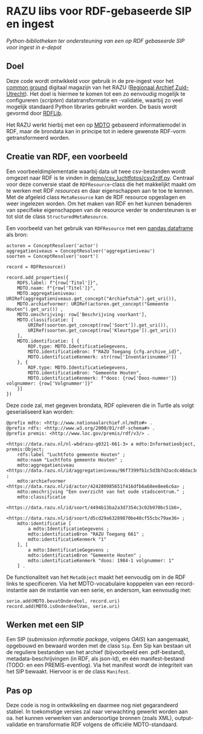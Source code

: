# RAZU libs voor RDF-gebaseerde SIP en ingest

*Python-bibliotheken ter ondersteuning van een op RDF gebaseerde SIP voor ingest in e-depot*

## Doel

Deze code wordt ontwikkeld voor gebruik in de pre-ingest voor het [common ground](https://commonground.nl/) digitaal magazijn van het RAZU ([Regionaal Archief Zuid-Utrecht](https://www.razu.nl/)). Het doel is hiermee te komen tot een zo eenvoudig mogelijk te configureren (*scripten*) datatransformatie en -validatie, waarbij zo veel mogelijk standaard Python libraries gebruikt worden. De basis wordt gevormd door [RDFLib](https://rdflib.readthedocs.io/).

Het RAZU werkt hierbij met een op [MDTO](https://www.nationaalarchief.nl/archiveren/mdto) gebaseerd informatiemodel in RDF, maar de brondata kan in principe tot in iedere gewenste RDF-vorm getransformeerd worden.

## Creatie van RDF, een voorbeeld

Een voorbeeldimplementatie waarbij data uit twee csv-bestanden wordt omgezet naar RDF is te vinden in [demo/csv_luchtfotos/csv2rdf.py](./razu/demo/csv_luchtfotos/csv2rdf.py). Centraal voor deze conversie staat de `RDFResource`-class die het makkelijkt maakt om te werken met RDF *resources* en daar eigenschappen aan te toe te kennen. Met de afgeleid class `MetaResource` kan de RDF resource opgeslagen en weer ingelezen worden. Om het maken van RDF en het kunnen benaderen van specifieke eigenschappen van de resource verder te ondersteunen is er tot slot de class `StructuredMetaResource`.

Een voorbeeld van het gebruik van `RDFResource` met een  [pandas dataframe](https://pandas.pydata.org/) als bron:


    actoren = ConceptResolver('actor')
    aggregatieniveaus = ConceptResolver('aggregatieniveau')
    soorten = ConceptResolver('soort')
    
    record = RDFResource()

    record.add_properties({
        RDFS.label: f"{row['Titel']}",
        MDTO.naam: f"{row['Titel']}",
        MDTO.aggregatieniveau: URIRef(aggregatieniveaus.get_concept("Archiefstuk").get_uri()), 
        MDTO.archiefvormer: URIRef(actoren.get_concept("Gemeente Houten").get_uri()) ,
        MDTO.omschrijving: row['Beschrijving voorkant'],
        MDTO.classificatie: [
            URIRef(soorten.get_concept(row['Soort']).get_uri()), 
            URIRef(soorten.get_concept(row['Kleurtype']).get_uri())
        ],
        MDTO.identificatie: [ {
            RDF.type: MDTO.IdentificatieGegevens,
            MDTO.identificatieBron: f"RAZU Toegang {cfg.archive_id}",
            MDTO.identificatieKenmerk: str(row['Inventarisnummer']) 
        }, {
            RDF.type: MDTO.IdentificatieGegevens,
            MDTO.identificatieBron: "Gemeente Houten",
            MDTO.identificatieKenmerk: f"doos: {row['Doos-nummer']} volgnummer: {row['Volgnummer']}" 
        }]
    })

Deze code zal, met gegeven brondata, RDF opleveren die in Turtle als volgt geserialiseerd kan worden:

    @prefix mdto: <http://www.nationaalarchief.nl/mdto#> .
    @prefix rdfs: <http://www.w3.org/2000/01/rdf-schema#> .
    @prefix premis: <http://www.loc.gov/premis/rdf/v3/> .
    
    <https://data.razu.nl/nl-wbdrazu-g0321-661-3> a mdto:Informatieobject, premis:Object;
        rdfs:label "Luchtfoto gemeente Houten" ;
        mdto:naam "Luchtfoto gemeente Houten" ;
        mdto:aggregatieniveau <https://data.razu.nl/id/aggregatieniveau/96f7399fb1c5d3b7d2acdc48dac3d71e> ;
        mdto:archiefvormer <https://data.razu.nl/id/actor/424280985651f416dfb6a68ee8ee6c6a> ;
        mdto:omschrijving "Een overzicht van het oude stadscentrum." ;
        mdto:classificatie 
            <https://data.razu.nl/id/soort/4494b13ba2a3d7354c3c02b970bc51b6>,
            <https://data.razu.nl/id/soort/d5cd29a63289870be48cf55cbc79ae36> ;
        mdto:identificatie [ 
            a mdto:IdentificatieGegevens ;
            mdto:identificatieBron "RAZU Toegang 661" ;
            mdto:identificatieKenmerk "1" 
        ], [ 
            a mdto:IdentificatieGegevens ;
            mdto:identificatieBron "Gemeente Houten" ;
            mdto:identificatieKenmerk "doos: 1984-1 volgnummer: 1" 
        ] .

De functionaliteit van het `MetaObject` maakt het eenvoudig om in de RDF links te specificeren. Via het MDTO-vocabulaire kopppelen van een record-instantie aan de instantie van een serie, en andersom, kan eenvoudig met:

    serie.add(MDTO.bevatOnderdeel, record.uri)
    record.add(MDTO.isOnderdeelVan, serie.uri)


## Werken met een SIP

Een SIP (*submission informatie package*, volgens *OAIS*) kan aangemaakt, opgebouwd en bewaard worden met de class `Sip`. Een Sip kan bestaan uit de reguliere bestanden van het archief (bijvoorbeeld een .pdf-bestand), metadata-beschrijvingen (in RDF, als json-ld), en één manifest-bestand (TODO: en een PREMIS-eventlog). Via het manifest wordt de integriteit van het SIP bewaakt. Hiervoor is er de class `Manifest`. 


## Pas op
Deze code is nog in ontwikkeling en daarmee nog niet gegarandeerd stabiel.
In toekomstige versies zal naar verwachting gewerkt worden aan oa. het kunnen verwerken van andersoortige bronnen (zoals XML), output-validatie en transformatie RDF volgens de officiële MDTO-standaard.
